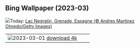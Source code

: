 ## Bing Wallpaper (2023-03)
![](https://www.bing.com/th?id=OHR.NegratinSpain_FR-FR6773222482_UHD.jpg&w=1000)Today: [Lac Negratin, Grenade, Espagne  (© Andres Martinez Olmedo/Getty Images)](https://www.bing.com/th?id=OHR.NegratinSpain_FR-FR6773222482_UHD.jpg)

|      |      |      |
| :----: | :----: | :----: |
|![](https://www.bing.com/th?id=OHR.CanopyPeru_FR-FR6319298115_UHD.jpg&pid=hp&w=384&h=216&rs=1&c=4)2023-03-01 [download 4k](https://www.bing.com/th?id=OHR.CanopyPeru_FR-FR6319298115_UHD.jpg)|